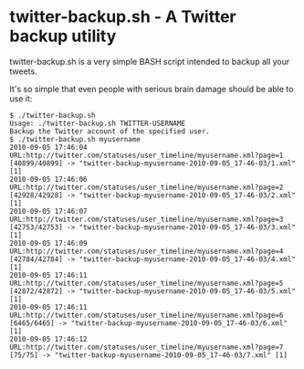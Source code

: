 twitter-backup.sh - A Twitter backup utility
============================================

twitter-backup.sh is a very simple BASH script intended to backup all your tweets.

It's so simple that even people with serious brain damage should be able to use it:

```
$ ./twitter-backup.sh
Usage: ./twitter-backup.sh TWITTER-USERNAME
Backup the Twitter account of the specified user.
$ ./twitter-backup.sh myusername
2010-09-05 17:46:04 URL:http://twitter.com/statuses/user_timeline/myusername.xml?page=1 [40899/40899] -> "twitter-backup-myusername-2010-09-05_17-46-03/1.xml" [1]
2010-09-05 17:46:06 URL:http://twitter.com/statuses/user_timeline/myusername.xml?page=2 [42928/42928] -> "twitter-backup-myusername-2010-09-05_17-46-03/2.xml" [1]
2010-09-05 17:46:07 URL:http://twitter.com/statuses/user_timeline/myusername.xml?page=3 [42753/42753] -> "twitter-backup-myusername-2010-09-05_17-46-03/3.xml" [1]
2010-09-05 17:46:09 URL:http://twitter.com/statuses/user_timeline/myusername.xml?page=4 [42784/42784] -> "twitter-backup-myusername-2010-09-05_17-46-03/4.xml" [1]
2010-09-05 17:46:11 URL:http://twitter.com/statuses/user_timeline/myusername.xml?page=5 [42872/42872] -> "twitter-backup-myusername-2010-09-05_17-46-03/5.xml" [1]
2010-09-05 17:46:11 URL:http://twitter.com/statuses/user_timeline/myusername.xml?page=6 [6465/6465] -> "twitter-backup-myusername-2010-09-05_17-46-03/6.xml" [1]
2010-09-05 17:46:12 URL:http://twitter.com/statuses/user_timeline/myusername.xml?page=7 [75/75] -> "twitter-backup-myusername-2010-09-05_17-46-03/7.xml" [1]
```
